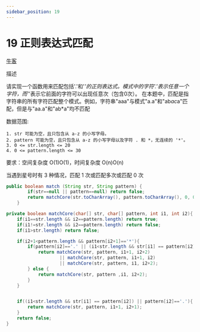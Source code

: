 ```yaml
---
sidebar_position: 19
---
```


# 19 正则表达式匹配

[牛客](https://www.nowcoder.com/practice/28970c15befb4ff3a264189087b99ad4)


描述

请实现一个函数用来匹配包括'.'和'*'的正则表达式。模式中的字符'.'表示任意一个字符，而'*'表示它前面的字符可以出现任意次（包含0次）。 在本题中，匹配是指字符串的所有字符匹配整个模式。例如，字符串"aaa"与模式"a.a"和"ab*ac*a"匹配，但是与"aa.a"和"ab*a"均不匹配

数据范围:  
```
1. str 可能为空，且只包含从 a-z 的小写字母。  
2. pattern 可能为空，且只包含从 a-z 的小写字母以及字符 . 和 *，无连续的 '*'。  
3. 0 <= str.length <= 20  
4. 0 <= pattern.length <= 30  
```

要求：空间复杂度 O(1)O(1)，时间复杂度 O(n)O(n)

当遇到星号时有 3 种情况，匹配 1 次或匹配多次或匹配 0 次

```java
public boolean match (String str, String pattern) {
        if(str==null || pattern==null) return false;
        return matchCore(str.toCharArray(), pattern.toCharArray(), 0, 0);
    }

private boolean matchCore(char[] str, char[] pattern, int i1, int i2){
    if(i1==str.length && i2==pattern.length) return true;
    if(i1!=str.length && i2==pattern.length) return false;
    if(i1>str.length) return false;

    if(i2+1<pattern.length && pattern[i2+1]=='*'){
        if(pattern[i2]=='.' || (i1<str.length && str[i1] == pattern[i2]) ){
            return matchCore(str, pattern, i1+1, i2+2)
                    || matchCore(str, pattern, i1+1, i2)
                    || matchCore(str, pattern, i1, i2+2);
        } else {
            return matchCore(str, pattern ,i1, i2+2);
        }
    }


    if((i1<str.length && str[i1] == pattern[i2]) || pattern[i2]=='.'){
        return matchCore(str, pattern, i1+1, i2+1);
    }
    return false;
}
```